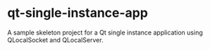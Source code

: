 # qt-single-instance-app

A sample skeleton project for a Qt single instance application using QLocalSocket and QLocalServer.

